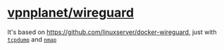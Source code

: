 # [vpnplanet/wireguard](https://github.com/vpn-planet/docker-wireguard)

It's based on https://github.com/linuxserver/docker-wireguard, just with [`tcpdump`](https://www.tcpdump.org/) and [`nmap`](https://nmap.org/)

